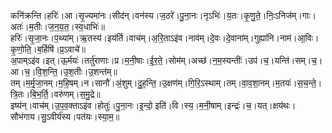 

  
कनि॑क्रन्ति।हरिः॑।आ।सृ॒ज्यमा॑नः।सीद॑न्।वन॑स्य।ज॒ठरे॑।पु॒ना॒नः।नृऽभिः॑।य॒तः।कृ॒णु॒ते॒।निः॒ऽनिज॑म्।गाः।अतः॑।म॒तीः।ज॒न॒य॒त॒।स्व॒धाभिः॑॥  
हरिः॑।सृ॒जा॒नः।प॒थ्या॑म्।ऋ॒तस्य॑।इय॑र्ति।वाच॑म्।अ॒रि॒ताऽइ॑व।नाव॑म्।दे॒वः।दे॒वाना॑म्।गुह्या॑नि।नाम॑।आ॒विः।कृ॒णो॒ति॒।ब॒र्हिषि॑।प्र॒ऽवाचे॑॥  
अ॒पाम्ऽइ॑व।इत्।ऊ॒र्मयः॑।तर्तु॑राणाः।प्र।म॒नी॒षाः।ई॒र॒ते॒।सोम॑म्।अच्छ॑।न॒म॒स्यन्तीः॑।उप॑।च॒।यन्ति॑।सम्।च॒।आ।च॒।वि॒श॒न्ति॒।उ॒श॒तीः।उ॒शन्त॑म्॥  
तम्।म॒र्मृ॒जा॒नम्।म॒हि॒षम्।न।सानौ॑।अं॒शुम्।दु॒ह॒न्ति॒।उ॒क्षण॑म्।गि॒रि॒ऽस्थाम्।तम्।वा॒व॒शा॒नम्।म॒तयः॑।स॒च॒न्ते॒।त्रि॒तः।बि॒भ॒र्ति॒।वरु॑णम्।स॒मु॒द्रे॥  
इष्य॑न्।वाच॑म्।उ॒प॒व॒क्ताऽइ॑व।होतुः॑।पु॒ना॒नः।इ॒न्दो॒ इति॑।वि।स्य॒।म॒नी॒षाम्।इन्द्रः॑।च॒।यत्।क्षय॑थः।सौभ॑गाय।सु॒ऽवीर्य॑स्य।पत॑यः।स्या॒म॒॥  
